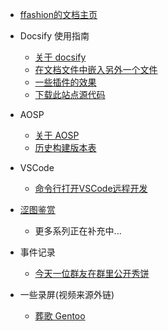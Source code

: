 
* [ffashion的文档主页](/)
* Docsify 使用指南
    - [关于 docsify ](/docsify/)
    - [在文档文件中嵌入另外一个文件](/docsify/embedded-file-type.md)
    - [一些插件的效果](/docsify/一些插件的效果.md)
    - [下载此站点源代码](/docsify/download-this.md)
* AOSP
    - [关于 AOSP](/AOSP/)
    - [历史构建版本表](/AOSP/android-build-versions.md)
* VSCode
    - [命令行打开VSCode远程开发](/VSCode/code-remote-folder.md)

* [涩图鉴赏](/涩图鉴赏/README.md)
    - 更多系列正在补充中...

* 事件记录
    - [今天一位群友在群里公开秀饼](/事件记录/xiubing.md)

* 一些录屏(视频来源外链)
    - [葬歌 Gentoo](/一些录屏/zange-gentoo.md)